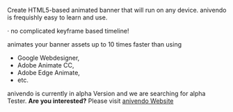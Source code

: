 Create HTML5-based animated banner that will run on any device.
anivendo is frequishly easy to learn and use.

· no complicated keyframe based timeline!

animates your banner assets up to 10 times faster than using
- Google Webdesigner,
- Adobe Animate CC,
- Adobe Edge Animate,
- etc.

anivendo is currently in alpha Version and we are searching for alpha Tester.
<b>Are you interested?</b>
Please visit <a href="https://www.anivendo.com">anivendo Website</a>
